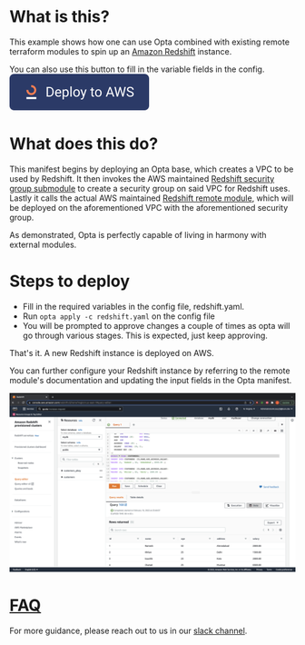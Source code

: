 # What is this?

This example shows how one can use Opta combined with existing remote terraform modules to spin up
an [Amazon Redshift](https://docs.aws.amazon.com/redshift/latest/mgmt/welcome.html) instance.

You can also use this button to fill in the variable fields in the config.
[![Deploy](https://raw.githubusercontent.com/run-x/opta/main/assets/deploy-to-aws-button.svg)](https://app.runx.dev/deploy-with-aws?url=https%3A%2F%2Fgithub.com%2Frun-x%2Fopta%2Fblob%2Fmain%2Fexamples%2Fredshift%2Fredshift.yaml&name=Redshift)

# What does this do?
This manifest begins by deploying an Opta base, which creates a VPC to be used by Redshift. It then
invokes the AWS maintained [Redshift security group submodule](https://registry.terraform.io/modules/terraform-aws-modules/security-group/aws/1.24.0/submodules/redshift)
to create a security group on said VPC for Redshift uses. Lastly it calls the actual AWS maintained
[Redshift remote module](https://registry.terraform.io/modules/terraform-aws-modules/redshift/aws/latest), which will
be deployed on the aforementioned VPC with the aforementioned security group.

As demonstrated, Opta is perfectly capable of living in harmony with external modules.

# Steps to deploy
* Fill in the required variables in the config file, redshift.yaml.
* Run `opta apply -c redshift.yaml` on the config file
* You will be prompted to approve changes a couple of times as opta will go through various stages. This is expected, just keep approving.

That's it. A new Redshift instance is deployed on AWS. 

You can further configure your Redshift instance by referring to the remote module's documentation and updating the 
input fields in the Opta manifest.

![End Result](end_result.png?raw=true "What it should look like")

# [FAQ](../FAQ.md)

For more guidance, please reach out to us in our [slack channel](https://slack.opta.dev).
